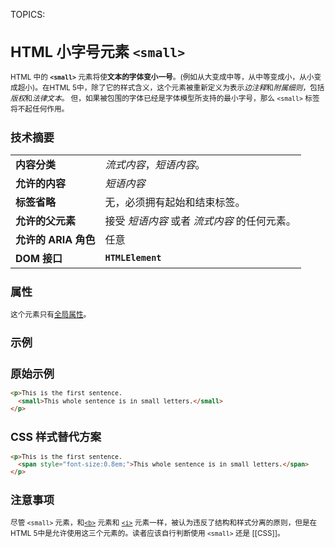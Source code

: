 TOPICS: <small>

# HTML 小字号元素 `<small>`

HTML 中的 **`<small>`** 元素将使**文本的字体变小一号**。(例如从大变成中等，从中等变成小，从小变成超小)。在HTML 5中，除了它的样式含义，这个元素被重新定义为表示*边注释*和*附属细则*，包括*版权*和*法律文本*。
但，如果被包围的字体已经是字体模型所支持的最小字号，那么 `<small>` 标签将不起任何作用。

## 技术摘要

|  |  |
| :-- | :-- |
| **内容分类** | *流式内容*，*短语内容*。 |
| **允许的内容** | *短语内容* |
| **标签省略** | 无，必须拥有起始和结束标签。 |
| **允许的父元素** | 接受 *短语内容* 或者 *流式内容* 的任何元素。|
| **允许的 ARIA 角色** | 任意 |
| **DOM 接口** | **`HTMLElement`** |

## 属性

这个元素只有[全局属性](/zh-hans/webfrontend/HTML_Global_Attributes)。

## 示例

## 原始示例

```html
<p>This is the first sentence.
  <small>This whole sentence is in small letters.</small>
</p>
```

## CSS 样式替代方案

```html
<p>This is the first sentence.
  <span style="font-size:0.8em;">This whole sentence is in small letters.</span>
</p>
```

## 注意事项

尽管 `<small>` 元素，和[`<b>`](/zh-hans/webfrontend/<b>) 元素和 [`<i>`](/zh-hans/webfrontend/<i>)
元素一样，被认为违反了结构和样式分离的原则，但是在HTML 5中是允许使用这三个元素的。读者应该自行判断使用
`<small>` 还是 [[CSS]]。
